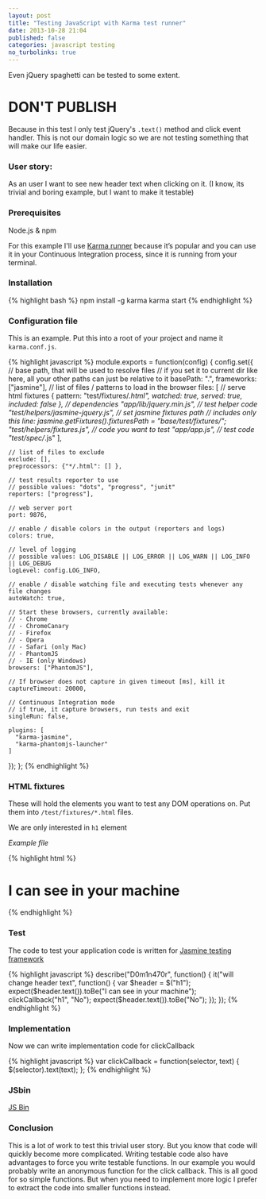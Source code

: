 ```yaml
---
layout: post
title: "Testing JavaScript with Karma test runner"
date: 2013-10-28 21:04
published: false
categories: javascript testing
no_turbolinks: true
---
```


Even jQuery spaghetti can be tested to some extent.

<!-- more -->

# DON'T PUBLISH

Because in this test I only test jQuery's `.text()` method and click event handler. This is not our domain logic so we are not testing something that will make our life easier.

### User story:

As an user I want to see new header text when clicking on it. (I know, its trivial and boring example, but I want to make it testable)

### Prerequisites

Node.js & npm

For this example I'll use [Karma runner](http://karma-runner.github.io/0.10/index.html) because it’s popular and you can use it in your Continuous Integration process, since it is running from  your terminal.

### Installation

{% highlight bash %}
npm install -g karma
karma start
{% endhighlight %}

### Configuration file
This is an example. Put this into a root of your project and name it `karma.conf.js`.

{% highlight javascript %}
module.exports = function(config) {
  config.set({
    // base path, that will be used to resolve files
    // if you set it to current dir like here, all your other paths can just be relative to it
    basePath: ".",
    frameworks: ["jasmine"],
    // list of files / patterns to load in the browser
    files: [
      // serve html fixtures
      { pattern: "test/fixtures/*.html", watched: true, served: true, included: false },
      // dependencies
      "app/lib/jquery.min.js",
      // test helper code
      "test/helpers/jasmine-jquery.js",
      // set jasmine fixtures path
      // includes only this line: jasmine.getFixtures().fixturesPath = "base/test/fixtures/";
      "test/helpers/fixtures.js",
      // code you want to test
      "app/app.js",
      // test code
      "test/spec/*.js"
    ],

    // list of files to exclude
    exclude: [],
    preprocessors: {"*/.html": [] },

    // test results reporter to use
    // possible values: "dots", "progress", "junit"
    reporters: ["progress"],

    // web server port
    port: 9876,

    // enable / disable colors in the output (reporters and logs)
    colors: true,

    // level of logging
    // possible values: LOG_DISABLE || LOG_ERROR || LOG_WARN || LOG_INFO || LOG_DEBUG
    logLevel: config.LOG_INFO,

    // enable / disable watching file and executing tests whenever any file changes
    autoWatch: true,

    // Start these browsers, currently available:
    // - Chrome
    // - ChromeCanary
    // - Firefox
    // - Opera
    // - Safari (only Mac)
    // - PhantomJS
    // - IE (only Windows)
    browsers: ["PhantomJS"],

    // If browser does not capture in given timeout [ms], kill it
    captureTimeout: 20000,

    // Continuous Integration mode
    // if true, it capture browsers, run tests and exit
    singleRun: false,

    plugins: [
      "karma-jasmine",
      "karma-phantomjs-launcher"
    ]
  });
};
{% endhighlight %}

### HTML fixtures

These will hold the elements you want to test any DOM operations on.
Put them into `/test/fixtures/*.html` files.

We are only interested in `h1` element

*Example file*

{% highlight html %}
<h1>I can see in your machine</h1>
{% endhighlight %}

### Test

The code to test your application code is written for [Jasmine testing framework](http://pivotal.github.io/jasmine/)

{% highlight javascript %}
describe("D0m1n470r", function() {
  it("will change header text", function() {
    var $header = $("h1");
    expect($header.text()).toBe("I can see in your machine");
    clickCallback("h1", "No");
    expect($header.text()).toBe("No");
  });
});
{% endhighlight %}

### Implementation

Now we can write implementation code for clickCallback

{% highlight javascript %}
var clickCallback = function(selector, text) {
  $(selector).text(text);
};
{% endhighlight %}

### JSbin
<a class="jsbin-embed" href="http://jsbin.com/uRiCACU/1/embed?html,js,output">JS Bin</a>
<script src="http://static.jsbin.com/js/embed.js"></script>

### Conclusion

This is a lot of work to test this trivial user story. But you know that code will quickly become more complicated.
Writing testable code also have advantages to force you write testable functions. In our example you would probably
write an anonymous function for the click callback. This is all good for so simple functions.
But when you need to implement more logic I prefer to extract the code into smaller functions instead.
